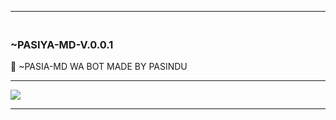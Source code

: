 ---------

### <br>  ~PASIYA-MD-V.0.0.1
🔰 ~PASIA-MD WA BOT MADE BY PASINDU

----------

<a><img src='https://i.ibb.co/dD49LpS/3436.jpg'/></a>

-------

